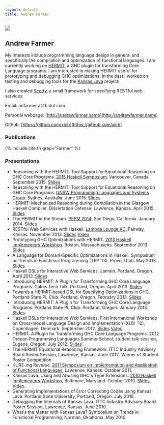 ```yaml
---
layout: default
title: Andrew Farmer
---
```


<img src="{{site.baseurl}}/images/andrewfarmer/me.jpg" class="floatleft"/>

## Andrew Farmer

My interests include programming
language design in general and specifically the compilation and optimization
of functional languages.
I am currently working on [HERMIT](http://www.ittc.ku.edu/csdl/fpg/software/hermit.html),
a GHC plugin for transforming Core Language programs.
I am interested in making HERMIT useful for prototyping and debugging GHC optimizations.
In the past I worked on testing and debugging tools for
the [Kansas Lava](http://www.ittc.ku.edu/csdl/fpg/software/kansas-lava.html) project.

I also created [Scotty](http://hackage.haskell.org/package/scotty), a small framework
for specifying RESTful web services.

Email: anfarmer at fb dot com

Personal webpage: [http://andrewfarmer.name](http://andrewfarmer.name)

Github: [https://github.com/xich](https://github.com/xich)


### Publications

{% include cite.fn grep="Farmer" %}

### Presentations

- Reasoning with the HERMIT: Tool Support for Equational Reasoning on GHC Core Programs. [2015 Haskell Symposium](https://www.haskell.org/haskell-symposium/2015/). Vancouver, Canada. September 2015. [Slides](http://www.ittc.ku.edu/~afarmer/talks/haskell15.html)
- Reasoning with the HERMIT: Tool Support for Equational Reasoning on GHC Core Programs. [UNSW Programming Languages and Systems Group](http://www.cse.unsw.edu.au/~pls/pls-website/index.html). Sydney, Australia. June 2015. [Slides](http://www.ittc.ku.edu/~afarmer/talks/unsw.html)
- HERMIT: Mechanized Reasoning during Compilation in the Glasgow Haskell Compiler. Dissertation Defense. Lawrence, Kansas. April 2015. [Slides](http://www.ittc.ku.edu/~afarmer/talks/defense.html)
- The HERMIT in the Stream. [PEPM 2014](http://www.program-transformation.org/PEPM14). San Diego, California. January 2014. [Slides](http://www.ittc.ku.edu/~afarmer/talks/concatmap-pepm14.html)
- RESTful Web Services with Haskell. [Lambda Lounge KC](http://www.meetup.com/lamba-lounge-kc/events/149077972/). Fairway, Kansas. November 2013. [Slides](http://www.ittc.ku.edu/~afarmer/talks/lambdaloungekc.html) [Video](https://db.tt/WGVW6UZV)
- Prototyping GHC Optimizations with HERMIT. [2013 Haskell Implementors Workshop](http://www.haskell.org/haskellwiki/HaskellImplementorsWorkshop/2013). Boston, Massachusetts. September 2013. [Slides](http://www.ittc.ku.edu/~afarmer/hiw-13.html)
- A Language for Domain-Specific Optimizations in Haskell. Symposium on Trends in Functional Programming (TFP '13). Provo, Utah. May 2013. [Slides](http://www.ittc.ku.edu/~afarmer/tfp-13.html)
- Haskell DSLs for Interactive Web Services. Janrain. Portland, Oregon. April 2013. [Slides](http://www.ittc.ku.edu/~afarmer/janrain-apr-13.html)
- Introducing HERMIT: A Plugin for Transforming GHC Core Language Programs. Galois Tech Talk. Portland, Oregon. April 2013. [Slides](http://www.ittc.ku.edu/~afarmer/galois-apr-13.html)
- Towards a HERMIT-based DSL for Specifying Optimizations in GHC. Portland State PL Club. Portland, Oregon. February 2013. [Slides](http://www.ittc.ku.edu/~afarmer/pdx-pl-club2.html)
- Introducing HERMIT: A Plugin for Transforming GHC Core Language Programs. Portland State PL Club. Portland, Oregon. January 2013. [Slides](http://www.ittc.ku.edu/~afarmer/pdx-pl-club.html)
- Haskell DSLs for Interactive Web Services. First International Workshop on Cross-model Language Design and Implementation (XLDI '12), Copenhagen, Denmark. September 2012. [Slides](http://www.ittc.ku.edu/~afarmer/sunroof-xldi12.html) [Video](http://www.youtube.com/watch?v=ivMHHreMTvM)
- HERMIT: A Plugin for Transforming GHC Core Language Programs. 2012 Oregon Programming Languages Summer School, student talk session, Eugene, Oregon. July 2012. [Slides](http://www.ittc.ku.edu/~afarmer/oplss-hermit.html)
- The HERMIT Equational Reasoning Framework. ITTC Industry Advisory Board Poster Session, Lawrence, Kansas. June 2012. Winner of Student Poster Competition. <!-- <a href="">Poster</a> -->
- KURE-ing Reverse. [2011 Symposium on Implementation and Application of Functional Languages](http://www.ittc.ku.edu/ifl2011/), Lawrence, Kansas. October 2011.
- Kansas Lava: Using and Abusing GHC's Type Extensions. [2010 Haskell Implementors Workshop](http://haskell.org/haskellwiki/HaskellImplementorsWorkshop/2010), Baltimore, Maryland. October 2010. [Slides](http://www.scribd.com/doc/38559736/kansaslava-hiw10), [Video](http://www.vimeo.com/15571220).
- Generating Implementations of Error Correcting Codes using Kansas Lava. Portland State University, Portland, Oregon. July 2010.
- Debugging the Internals of Kansas Lava. ITTC Industry Advisory Board Poster Session, Lawrence, Kansas. June 2010.
- What's the Matter with Kansas Lava? Symposium on Trends in Functional Programming, Norman, Oklahoma. May 2010.
